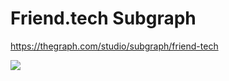 # Friend.tech Subgraph

https://thegraph.com/studio/subgraph/friend-tech

![](https://github.com/leon-do/web3hook/assets/19412160/41b4b546-f70a-487b-bfef-f6dd5e23902d)